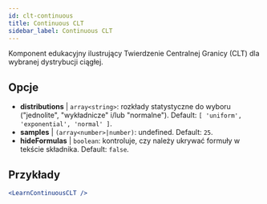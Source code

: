 ```yaml
---
id: clt-continuous
title: Continuous CLT
sidebar_label: Continuous CLT
---
```


Komponent edukacyjny ilustrujący Twierdzenie Centralnej Granicy (CLT) dla wybranej dystrybucji ciągłej.

## Opcje

* __distributions__ | `array<string>`: rozkłady statystyczne do wyboru ("jednolite", "wykładnicze" i/lub "normalne"). Default: `[
  'uniform',
  'exponential',
  'normal'
]`.
* __samples__ | `(array<number>|number)`: undefined. Default: `25`.
* __hideFormulas__ | `boolean`: kontroluje, czy należy ukrywać formuły w tekście składnika. Default: `false`.


## Przykłady

```jsx live
<LearnContinuousCLT />
```

